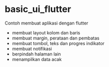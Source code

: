 # basic_ui_flutter

Contoh membuat aplikasi dengan flutter
- membuat layout kolom dan baris
- membuat margin, perataan dan pembatas
- membuat tombol, teks dan progres indikator
- membuat notifikasi
- berpindah halaman lain
- menampilkan data acak
